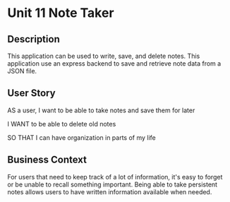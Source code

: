 # Unit 11 Note Taker

## Description

This application can be used to write, save, and delete notes. This application use an express backend to save and retrieve note data from a JSON file.

## User Story

AS a user, I want to be able to take notes and save them for later

I WANT to be able to delete old notes

SO THAT I can have organization in parts of my life

## Business Context

For users that need to keep track of a lot of information, it's easy to forget or be unable to recall something important. Being able to take persistent notes allows users to have written information available when needed.


